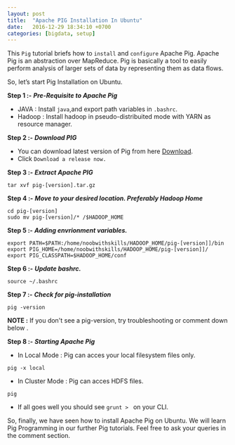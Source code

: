 ```yaml
---
layout: post
title:  "Apache PIG Installation In Ubuntu"
date:   2016-12-29 18:34:10 +0700
categories: [bigdata, setup]
---
```


This `Pig` tutorial briefs how to `install` and `configure` Apache Pig. Apache Pig is an abstraction over MapReduce. Pig is basically a tool to easily perform analysis of larger sets of data by representing them as data flows. 

So, let’s start Pig Installation on Ubuntu.

**Step 1 :-** ***Pre-Requisite to Apache Pig*** <br>
* JAVA : Install `java`,and export path variables in `.bashrc`.
* Hadoop : Install hadoop in pseudo-distribuited mode with YARN as resource manager.

**Step 2 :-** ***Download PIG*** <br>
* You can download latest version of Pig from here [Download](https://pig.apache.org/releases.html).
* Click `Download a release now.`

**Step 3 :-** ***Extract Apache PIG*** <br>
```shell
tar xvf pig-[version].tar.gz
```
**Step 4 :-** ***Move to your desired location. Preferably Hadoop Home***
```shell
cd pig-[version]
sudo mv pig-[version]/* /$HADOOP_HOME
```
**Step 5 :-** ***Adding envrionment variables.***
```shell
export PATH=$PATH:/home/noobwithskills/HADOOP_HOME/pig-[version]]/bin
export PIG_HOME=/home/noobwithskills/HADOOP_HOME/pig-[version]]/
export PIG_CLASSPATH=$HADOOP_HOME/conf
```
**Step 6 :-** ***Update bashrc.***
```shell
source ~/.bashrc
```
**Step 7 :-** ***Check for pig-installation***
```shell
pig -version
```
**NOTE :** If you don't see a pig-version, try troubleshooting or comment down below .

**Step 8 :-** ***Starting Apache Pig***
* In Local Mode : Pig can acces your local filesystem files only.
```shell
pig -x local
```
* In Cluster Mode : Pig can acces HDFS files.
```shell
pig
```
* If all goes well you should see `grunt > ` on your CLI.

So, finally, we have seen how to install Apache Pig on Ubuntu. We will learn Pig Programming in our further Pig tutorials. Feel free to ask your queries in the comment section.
